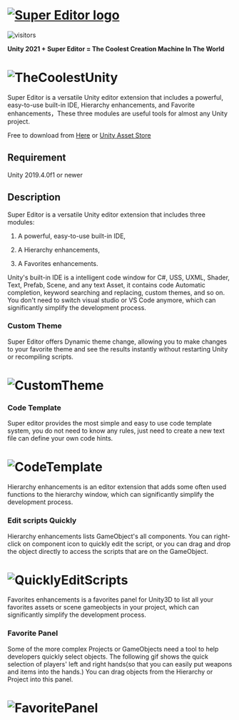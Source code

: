 # [![Super Editor logo][]][assetstore]
![visitors](https://visitor-badge.glitch.me/badge?page_id=https://github.com/UnitySuperEditor/SuperEditor)

**Unity 2021 + Super Editor = The Coolest Creation Machine In The World**
# ![TheCoolestUnity](https://github.com/UnitySuperEditor/SuperEditor/blob/master/Gif%20Tutorials/TheCoolestUnity.gif)

Super Editor is a versatile Unity editor extension that includes a powerful, easy-to-use built-in IDE, Hierarchy enhancements, and Favorite enhancements，These three modules are useful tools for almost any Unity project.

Free to download from 
[Here](https://github.com/UnitySuperEditor/SuperEditor/releases/download/v1.6.0/SuperEditor1.6.0.unitypackage) or
[Unity Asset Store](https://assetstore.unity.com/packages/tools/utilities/super-editor-190349)

## Requirement

Unity 2019.4.0f1 or newer

## Description

Super Editor is a versatile Unity editor extension that includes three modules: 

1. A powerful, easy-to-use built-in IDE, 

2. A Hierarchy enhancements,

3. A Favorites enhancements.

Unity's built-in IDE is a intelligent code window for C#, USS, UXML, Shader, Text, Prefab, Scene, and any text Asset, it contains code Automatic completion, keyword searching and replacing, custom themes, and so on. You don't need to switch visual studio or VS Code anymore, which can significantly simplify the development process.
### Custom Theme
Super Editor offers Dynamic theme change, allowing you to make changes to your favorite theme
and see the results instantly without restarting Unity or recompiling scripts.

# ![CustomTheme](https://github.com/UnitySuperEditor/SuperEditor/blob/master/Gif%20Tutorials/CustomTheme.gif)

### Code Template
Super editor provides the most simple and easy to use code template system, you do not need to know any rules, just need to create a new text file can define your own code hints.

# ![CodeTemplate](https://github.com/UnitySuperEditor/SuperEditor/blob/master/Gif%20Tutorials/CodeTemplate.gif)

Hierarchy enhancements is an editor extension that adds some often used functions to the hierarchy window, which can significantly simplify the development process.

### Edit scripts Quickly
Hierarchy enhancements lists GameObject's all components. You can right-click on component icon to quickly edit the script, or you can drag and drop the object directly to access the scripts that are on the GameObject.

# ![QuicklyEditScripts](https://github.com/UnitySuperEditor/SuperEditor/blob/master/Gif%20Tutorials/QuickOpenScripts.gif)


Favorites enhancements is a favorites panel for Unity3D to list all your favorites assets or scene gameobjects in your project, which can significantly simplify the development process.

### Favorite Panel
Some of the more complex Projects or GameObjects need a tool to help developers quickly select objects. The following gif shows the quick selection of players' left and right hands(so that you can easily put weapons and items into the hands.) You can drag objects from the Hierarchy or Project into this panel.

# ![FavoritePanel](https://github.com/UnitySuperEditor/SuperEditor/blob/master/Gif%20Tutorials/FavoritePanel.gif)




[Super Editor logo]: https://github.com/UnitySuperEditor/SuperEditor/blob/master/SuperEditorLogo.jpg
[assetstore]: https://assetstore.unity.com/packages/tools/utilities/super-editor-190349

